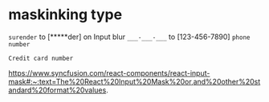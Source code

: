 # maskinking type

`surender` to [*****der] on Input blur
`___-___-___` to [123-456-7890] `phone number`

`Credit card number`

https://www.syncfusion.com/react-components/react-input-mask#:~:text=The%20React%20Input%20Mask%20or,and%20other%20standard%20format%20values.
